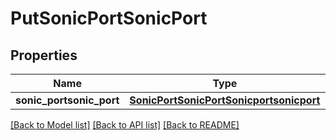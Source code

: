 # PutSonicPortSonicPort

## Properties
Name | Type | Description | Notes
------------ | ------------- | ------------- | -------------
**sonic_portsonic_port** | [**SonicPortSonicPortSonicportsonicport**](SonicPortSonicPortSonicportsonicport.md) |  | [optional] 

[[Back to Model list]](../README.md#documentation-for-models) [[Back to API list]](../README.md#documentation-for-api-endpoints) [[Back to README]](../README.md)


